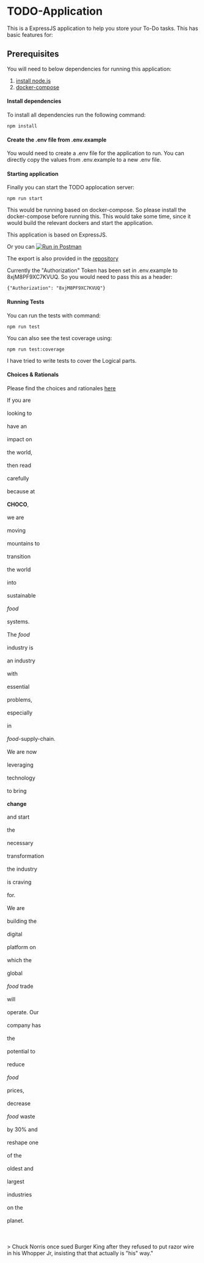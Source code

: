 # TODO-Application
This is a ExpressJS application to help you store your To-Do tasks.
This has basic features for: 

## Prerequisites
You will need to below dependencies for running this application: 
1. [install node.js](https://nodejs.org/en/download)
2. [docker-compose](https://docs.docker.com/compose/install/)

#### Install dependencies

To install all dependencies run the following command:
```
npm install
```

#### Create the .env file from .env.example
You would need to create a .env file for the application to run. 
You can directly copy the values from .env.example to a new .env file. 

#### Starting application

Finally you can start the TODO applocation server:

```
npm run start
```
This would be running based on docker-compose. So please install the docker-compose before running this.
This would take some time, since it would build the relevant dockers and start the application. 

This application is based on ExpressJS.

Or you can [![Run in Postman](https://run.pstmn.io/button.svg)](https://app.getpostman.com/run-collection/ce93b0ae3b8ebbae89aa)

The export is also provided in the [repository](TODO-Application.postman_collection.json)

Currently the "Authorization" Token has been set in .env.example to 8xjM8PF9XC7KVUQ. 
So you would need to pass this as a header:
```
{"Authorization": "8xjM8PF9XC7KVUQ"}
```

#### Running Tests
You can run the tests with command: 
```
npm run test
```

You can also see the test coverage using: 
```
npm run test:coverage
```
I have tried to write tests to cover the Logical parts.


#### Choices & Rationals
Please find the choices and rationales [here](./choices-and-rationales/README.md)



 If you are <br/><br/> looking to <br/><br/>  have an   <br/><br/> impact on  <br/><br/> the world, <br/><br/> then read  <br/><br/> carefully  <br/><br/> because at <br/><br/> **CHOCO**, <br/><br/>   we are   <br/><br/>   moving   <br/><br/>mountains to<br/><br/> transition <br/><br/> the world  <br/><br/>    into    <br/><br/>sustainable <br/><br/>   *food*   <br/><br/>  systems.  <br/><br/> The *food* <br/><br/>industry is <br/><br/>an industry <br/><br/>    with    <br/><br/> essential  <br/><br/> problems,  <br/><br/> especially <br/><br/>     in     <br/><br/>*food*-supply-chain.<br/><br/> We are now <br/><br/> leveraging <br/><br/> technology <br/><br/>  to bring  <br/><br/> **change** <br/><br/> and start  <br/><br/>    the     <br/><br/> necessary  <br/><br/>transformation<br/><br/>the industry<br/><br/> is craving <br/><br/>    for.    <br/><br/>   We are   <br/><br/>building the<br/><br/>  digital   <br/><br/>platform on <br/><br/> which the  <br/><br/>   global   <br/><br/>*food* trade<br/><br/>    will    <br/><br/>operate. Our<br/><br/>company has <br/><br/>    the     <br/><br/>potential to<br/><br/>   reduce   <br/><br/>   *food*   <br/><br/>  prices,   <br/><br/>  decrease  <br/><br/>*food* waste<br/><br/> by 30% and <br/><br/>reshape one <br/><br/>   of the   <br/><br/> oldest and <br/><br/>  largest   <br/><br/> industries <br/><br/>   on the   <br/><br/>  planet.   <br/><br/><br> <br> > Chuck Norris once sued Burger King after they refused to put razor wire in his Whopper Jr, insisting that that actually is \"his\" way."

